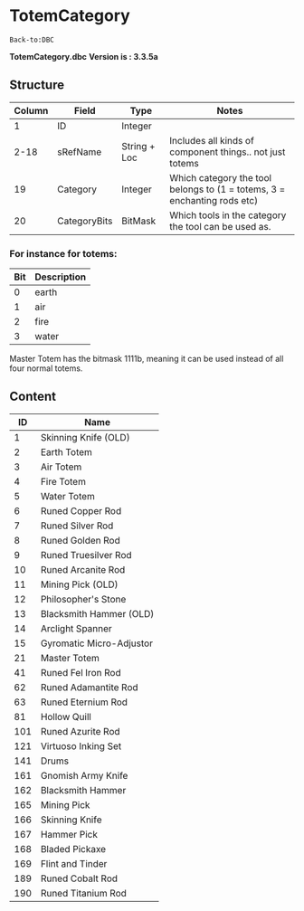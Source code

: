# TotemCategory

`Back-to:DBC`

**TotemCategory.dbc**
**Version is : 3.3.5a**

## Structure

| Column | Field        | Type         | Notes                                                                    |
|--------|--------------|--------------|--------------------------------------------------------------------------|
| 1      | ID           | Integer      |                                                                          |
| 2-18   | sRefName     | String + Loc | Includes all kinds of component things.. not just totems                 |
| 19     | Category     | Integer      | Which category the tool belongs to (1 = totems, 3 = enchanting rods etc) |
| 20     | CategoryBits | BitMask      | Which tools in the category the tool can be used as.                     |

### For instance for totems:

| Bit | Description |
|-----|-------------|
| 0   | earth       |
| 1   | air         |
| 2   | fire        |
| 3   | water       |

Master Totem has the bitmask 1111b, meaning it can be used instead of all four normal totems.

## **Content**

| ID  | Name                     |
|-----|--------------------------|
| 1   | Skinning Knife (OLD)     |
| 2   | Earth Totem              |
| 3   | Air Totem                |
| 4   | Fire Totem               |
| 5   | Water Totem              |
| 6   | Runed Copper Rod         |
| 7   | Runed Silver Rod         |
| 8   | Runed Golden Rod         |
| 9   | Runed Truesilver Rod     |
| 10  | Runed Arcanite Rod       |
| 11  | Mining Pick (OLD)        |
| 12  | Philosopher's Stone      |
| 13  | Blacksmith Hammer (OLD)  |
| 14  | Arclight Spanner         |
| 15  | Gyromatic Micro-Adjustor |
| 21  | Master Totem             |
| 41  | Runed Fel Iron Rod       |
| 62  | Runed Adamantite Rod     |
| 63  | Runed Eternium Rod       |
| 81  | Hollow Quill             |
| 101 | Runed Azurite Rod        |
| 121 | Virtuoso Inking Set      |
| 141 | Drums                    |
| 161 | Gnomish Army Knife       |
| 162 | Blacksmith Hammer        |
| 165 | Mining Pick              |
| 166 | Skinning Knife           |
| 167 | Hammer Pick              |
| 168 | Bladed Pickaxe           |
| 169 | Flint and Tinder         |
| 189 | Runed Cobalt Rod         |
| 190 | Runed Titanium Rod       |
